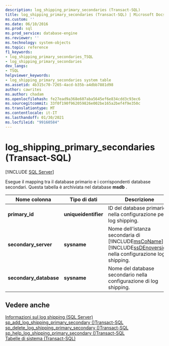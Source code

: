 ```yaml
---
description: log_shipping_primary_secondaries (Transact-SQL)
title: log_shipping_primary_secondaries (Transact-SQL) | Microsoft Docs
ms.custom: ''
ms.date: 06/10/2016
ms.prod: sql
ms.prod_service: database-engine
ms.reviewer: ''
ms.technology: system-objects
ms.topic: reference
f1_keywords:
- log_shipping_primary_secondaries_TSQL
- log_shipping_primary_secondaries
dev_langs:
- TSQL
helpviewer_keywords:
- log_shipping_primary_secondaries system table
ms.assetid: 4b315c70-7265-4acd-b35b-a4dbb7881d98
author: cawrites
ms.author: chadam
ms.openlocfilehash: fe27ead9a368e607aba5645ef6e834cdd3c93ec6
ms.sourcegitcommit: 33f0f190f962059826e002be165a2bef4f9e350c
ms.translationtype: MT
ms.contentlocale: it-IT
ms.lasthandoff: 01/30/2021
ms.locfileid: "99160584"
---
```

# <a name="log_shipping_primary_secondaries-transact-sql"></a>log_shipping_primary_secondaries (Transact-SQL)
[!INCLUDE [SQL Server](../../includes/applies-to-version/sqlserver.md)]

  Esegue il mapping tra il database primario e i corrispondenti database secondari. Questa tabella è archiviata nel database **msdb** .  

  
|Nome colonna|Tipo di dati|Descrizione|  
|-----------------|---------------|-----------------|  
|**primary_id**|**uniqueidentifier**|ID del database primario nella configurazione per il log shipping.|  
|**secondary_server**|**sysname**|Nome dell'istanza secondaria di [!INCLUDE[msCoName](../../includes/msconame-md.md)] [!INCLUDE[ssDEnoversion](../../includes/ssdenoversion-md.md)] nella configurazione log shipping.|  
|**secondary_database**|**sysname**|Nome del database secondario nella configurazione di log shipping.|  
  
## <a name="see-also"></a>Vedere anche  
 [Informazioni sul log shipping &#40;SQL Server&#41;](../../database-engine/log-shipping/about-log-shipping-sql-server.md)   
 [sp_add_log_shipping_primary_secondary &#40;&#41;Transact-SQL ](../../relational-databases/system-stored-procedures/sp-add-log-shipping-primary-secondary-transact-sql.md)   
 [sp_delete_log_shipping_primary_secondary &#40;&#41;Transact-SQL ](../../relational-databases/system-stored-procedures/sp-delete-log-shipping-primary-secondary-transact-sql.md)   
 [sp_help_log_shipping_primary_secondary &#40;&#41;Transact-SQL ](../../relational-databases/system-stored-procedures/sp-help-log-shipping-primary-secondary-transact-sql.md)   
 [Tabelle di sistema &#40;Transact-SQL&#41;](../../relational-databases/system-tables/system-tables-transact-sql.md)  
  
  
